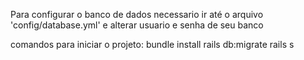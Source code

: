 Para configurar o banco de dados necessario ir até o arquivo 'config/database.yml' e alterar usuario e senha de seu banco

comandos para iniciar o projeto:
 bundle install
 rails db:migrate
 rails s 
 
